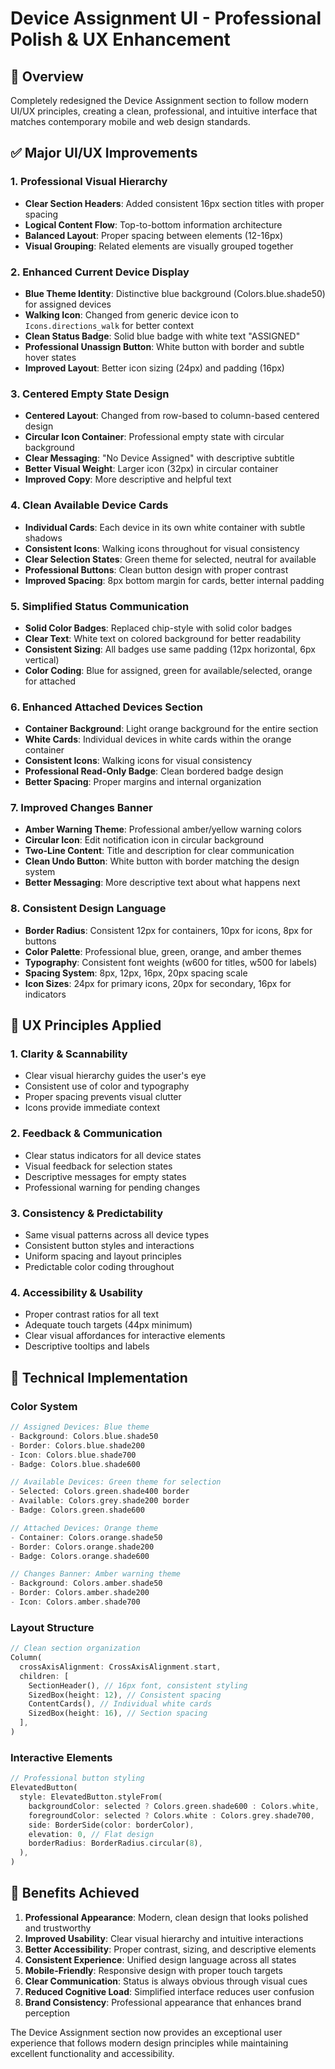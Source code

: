 # Device Assignment UI - Professional Polish & UX Enhancement

## 🎨 Overview

Completely redesigned the Device Assignment section to follow modern UI/UX principles, creating a clean, professional, and intuitive interface that matches contemporary mobile and web design standards.

## ✅ Major UI/UX Improvements

### **1. Professional Visual Hierarchy**

- **Clear Section Headers**: Added consistent 16px section titles with proper spacing
- **Logical Content Flow**: Top-to-bottom information architecture
- **Balanced Layout**: Proper spacing between elements (12-16px)
- **Visual Grouping**: Related elements are visually grouped together

### **2. Enhanced Current Device Display**

- **Blue Theme Identity**: Distinctive blue background (Colors.blue.shade50) for assigned devices
- **Walking Icon**: Changed from generic device icon to `Icons.directions_walk` for better context
- **Clean Status Badge**: Solid blue badge with white text "ASSIGNED"
- **Professional Unassign Button**: White button with border and subtle hover states
- **Improved Layout**: Better icon sizing (24px) and padding (16px)

### **3. Centered Empty State Design**

- **Centered Layout**: Changed from row-based to column-based centered design
- **Circular Icon Container**: Professional empty state with circular background
- **Clear Messaging**: "No Device Assigned" with descriptive subtitle
- **Better Visual Weight**: Larger icon (32px) in circular container
- **Improved Copy**: More descriptive and helpful text

### **4. Clean Available Device Cards**

- **Individual Cards**: Each device in its own white container with subtle shadows
- **Consistent Icons**: Walking icons throughout for visual consistency
- **Clear Selection States**: Green theme for selected, neutral for available
- **Professional Buttons**: Clean button design with proper contrast
- **Improved Spacing**: 8px bottom margin for cards, better internal padding

### **5. Simplified Status Communication**

- **Solid Color Badges**: Replaced chip-style with solid color badges
- **Clear Text**: White text on colored background for better readability
- **Consistent Sizing**: All badges use same padding (12px horizontal, 6px vertical)
- **Color Coding**: Blue for assigned, green for available/selected, orange for attached

### **6. Enhanced Attached Devices Section**

- **Container Background**: Light orange background for the entire section
- **White Cards**: Individual devices in white cards within the orange container
- **Consistent Icons**: Walking icons for visual consistency
- **Professional Read-Only Badge**: Clean bordered badge design
- **Better Spacing**: Proper margins and internal organization

### **7. Improved Changes Banner**

- **Amber Warning Theme**: Professional amber/yellow warning colors
- **Circular Icon**: Edit notification icon in circular background
- **Two-Line Content**: Title and description for clear communication
- **Clean Undo Button**: White button with border matching the design system
- **Better Messaging**: More descriptive text about what happens next

### **8. Consistent Design Language**

- **Border Radius**: Consistent 12px for containers, 10px for icons, 8px for buttons
- **Color Palette**: Professional blue, green, orange, and amber themes
- **Typography**: Consistent font weights (w600 for titles, w500 for labels)
- **Spacing System**: 8px, 12px, 16px, 20px spacing scale
- **Icon Sizes**: 24px for primary icons, 20px for secondary, 16px for indicators

## 🎯 UX Principles Applied

### **1. Clarity & Scannability**

- Clear visual hierarchy guides the user's eye
- Consistent use of color and typography
- Proper spacing prevents visual clutter
- Icons provide immediate context

### **2. Feedback & Communication**

- Clear status indicators for all device states
- Visual feedback for selection states
- Descriptive messages for empty states
- Professional warning for pending changes

### **3. Consistency & Predictability**

- Same visual patterns across all device types
- Consistent button styles and interactions
- Uniform spacing and layout principles
- Predictable color coding throughout

### **4. Accessibility & Usability**

- Proper contrast ratios for all text
- Adequate touch targets (44px minimum)
- Clear visual affordances for interactive elements
- Descriptive tooltips and labels

## 📱 Technical Implementation

### **Color System**

```dart
// Assigned Devices: Blue theme
- Background: Colors.blue.shade50
- Border: Colors.blue.shade200
- Icon: Colors.blue.shade700
- Badge: Colors.blue.shade600

// Available Devices: Green theme for selection
- Selected: Colors.green.shade400 border
- Available: Colors.grey.shade200 border
- Badge: Colors.green.shade600

// Attached Devices: Orange theme
- Container: Colors.orange.shade50
- Border: Colors.orange.shade200
- Badge: Colors.orange.shade600

// Changes Banner: Amber warning theme
- Background: Colors.amber.shade50
- Border: Colors.amber.shade200
- Icon: Colors.amber.shade700
```

### **Layout Structure**

```dart
// Clean section organization
Column(
  crossAxisAlignment: CrossAxisAlignment.start,
  children: [
    SectionHeader(), // 16px font, consistent styling
    SizedBox(height: 12), // Consistent spacing
    ContentCards(), // Individual white cards
    SizedBox(height: 16), // Section spacing
  ],
)
```

### **Interactive Elements**

```dart
// Professional button styling
ElevatedButton(
  style: ElevatedButton.styleFrom(
    backgroundColor: selected ? Colors.green.shade600 : Colors.white,
    foregroundColor: selected ? Colors.white : Colors.grey.shade700,
    side: BorderSide(color: borderColor),
    elevation: 0, // Flat design
    borderRadius: BorderRadius.circular(8),
  ),
)
```

## 🔧 Benefits Achieved

1. **Professional Appearance**: Modern, clean design that looks polished and trustworthy
2. **Improved Usability**: Clear visual hierarchy and intuitive interactions
3. **Better Accessibility**: Proper contrast, sizing, and descriptive elements
4. **Consistent Experience**: Unified design language across all states
5. **Mobile-Friendly**: Responsive design with proper touch targets
6. **Clear Communication**: Status is always obvious through visual cues
7. **Reduced Cognitive Load**: Simplified interface reduces user confusion
8. **Brand Consistency**: Professional appearance that enhances brand perception

The Device Assignment section now provides an exceptional user experience that follows modern design principles while maintaining excellent functionality and accessibility.
